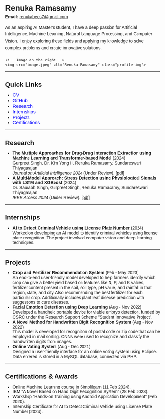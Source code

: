 
<html lang="en">
<head>
  <meta charset="UTF-8">
  <meta name="viewport" content="width=device-width, initial-scale=1.0">
  <title>Renuka Ramasamy</title>
  <style>
    /* Basic styling */
    body {
      font-family: Arial, sans-serif;
      margin: 20px;
    }

    /* Flexbox container for the image and contact details */
    .container {
      display: flex;
      align-items: center;
      justify-content: space-between;
      gap: 20px; /* Space between the image and info */
    }

    /* Image styling */
    .profile-img {
      width: 150px;
      height: auto;
      border-radius: 8px;
    }

    /* Right-side content */
    .info {
      flex-grow: 1;
      display: flex;
      flex-direction: column;
      justify-content: center;
    }

    /* Name and email alignment */
    .info h1 {
      margin: 0;
      font-size: 1.8em;
    }

    .info p {
      margin: 5px 0;
    }

    /* Self-introduction */
    .info .introduction {
      margin-top: 10px;
      font-size: 1em;
      line-height: 1.6;
    }

    /* Link styles */
    .sections a {
      color: blue;
      text-decoration: none;
      font-size: 1.1em;
    }

    .sections a:hover {
      text-decoration: underline;
    }

    /* Additional CSS to reduce the gap between headings and content */
    section {
      margin: 5px 0; /* Reduce the margin around each section */
    }

    h2 {
      margin-bottom: 5px; /* Reduce the bottom margin of the headings */
    }

    /* Reduce gap for horizontal rules */
    hr {
      margin: 10px 0; /* Reduce the margin above and below the horizontal rule */
    }

    /* Responsive design for smaller screens */
    @media screen and (max-width: 768px) {
      .container {
        flex-direction: column;
        align-items: center;
        text-align: center;
      }

      .profile-img {
        margin-bottom: 20px;
      }

      .info {
        align-items: center;
      }
    }
  </style>
</head>
<body>

  <div class="container">
    <!-- Name, email, and self-introduction on the left -->
    <div class="info">
      <h1>Renuka Ramasamy</h1>
      <p><strong>Email:</strong> <a href="mailto:renukabecs7@gmail.com">renukabecs7@gmail.com</a></p>
      <p class="introduction">
        As an aspiring AI Master's student, I have a deep passion for Artificial Intelligence, Machine Learning, Natural Language Processing, and Computer Vision. I enjoy exploring these fields and applying my knowledge to solve complex problems and create innovative solutions.
      </p>
    </div>

    <!-- Image on the right -->
    <img src="image.jpeg" alt="Renuka Ramasamy" class="profile-img">
  </div>

  <hr>

  <!-- Links to sections -->
  <section class="sections">
    <h2>Quick Links</h2>
    <ul>
      <li><a href="CV.pdf">CV</a></li>
      <li><a href="https://github.com/RenukaRamaNagu" target="_blank">GitHub</a></li>
      <li><a href="#research">Research</a></li>
      <li><a href="#internships">Internships</a></li>
      <li><a href="#projects">Projects</a></li>
      <li><a href="#certifications">Certifications</a></li>
    </ul>
  </section>

  <hr>

  <!-- Research Section -->
  <section id="research">
    <h2>Research</h2>
    <ul>
      <li>
        <strong>The Multiple Approaches for Drug-Drug Interaction Extraction using Machine Learning and Transformer-based Model</strong> (2024)<br>
        Gurpreet Singh, Dr. Kim Yong II, Renuka Ramasamy, Sundareswari Thiyagarajan<br>
        <em>Journal on Artificial Intelligence 2024</em> (Under Review). <a href="The Multiple Approaches for Drug-Drug Interaction Extraction using Machine learning and transformer-based Model.pdf">[pdf]</a>
      </li>
      <li>
        <strong>A Multi-Model Approach: Stress Detection using Physiological Signals with LSTM and XGBoost</strong> (2024)<br>
        Dr. Saurabh Singh, Gurpreet Singh, Renuka Ramasamy, Sundareswari Thiyagarajan<br>
        <em>IEEE Access 2024</em> (Under Review). <a href="A Multi-Model Approach- Stress Detection using Physiological Signals with LSTM and XGBoost.pdf">[pdf]</a>
      </li>
    </ul>
  </section>

  <hr>

  <!-- Internships Section -->
  <section id="internships">
    <h2>Internships</h2>
    <ul>
      <li>
        <a href="https://gurpreetsinghwsu.github.io/cv/projects.html"><strong>AI to Detect Criminal Vehicle using License Plate Number</strong> (2024)</a><br>
        Worked on developing an AI model to identify criminal vehicles using license plate recognition. The project involved computer vision and deep learning techniques.
      </li>
    </ul>
  </section>

  <hr>

  <!-- Projects Section -->
  <section id="projects">
    <h2>Projects</h2>
    <ul>
      <li>
        <strong>Crop and Fertilizer Recommendation System</strong> (Feb - May 2023)<br>
        An end-to-end user-friendly model developed to help farmers identify which crop can give a better yield based on features like N, P, and K values, fertilizer content present in the soil, soil type, pH value, and rainfall in that region, state, and city. Also recommending the best fertilizer for each particular crop. Additionally includes plant leaf disease prediction with suggestions to cure diseases.
      </li>
      <li>
        <strong>Facial Emotion Detection using Deep Learning</strong> (Aug - Nov 2022)<br>
        Developed a handheld portable device for viable embryo detection, funded by CSRC under the Research Support Scheme "Student Innovative Project".
      </li>
      <li>
        <strong>A Novel Method for Handwritten Digit Recognition System</strong> (Aug - Nov 2022)<br>
        This model is developed for recognition of postal code or zip code that can be employed in mail sorting. CNNs were used to recognize and classify the handwritten digits from images.
      </li>
      <li>
        <strong>Online Voting System</strong> (Aug - Dec 2021)<br>
        Designed a user-friendly interface for an online voting system using Eclipse. Data entered is stored in a MySQL database, connected via PHP.
      </li>
    </ul>
  </section>

  <hr>

  <!-- Certifications & Awards Section -->
  <section id="certifications">
    <h2>Certifications & Awards</h2>
    <ul>
      <li>Online Machine Learning course in Simplilearn (11 Feb 2024).</li>
      <li>IBM “A Novel Based on Hand Digit Recognition System” (28 Feb 2023).</li>
      <li>Workshop “Hands-on Training using Android Application Development” (Feb 2020).</li>
      <li>Internship Certificate for AI to Detect Criminal Vehicle using License Plate Number (2024).</li>
    </ul>
  </section>

</body>
</html>

